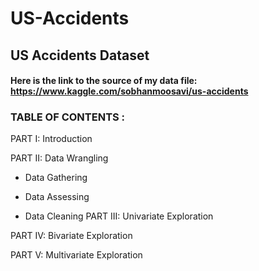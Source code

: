 # US-Accidents
## US Accidents Dataset
#### Here is the link to the source of my data file: https://www.kaggle.com/sobhanmoosavi/us-accidents

### TABLE OF CONTENTS :

PART I: Introduction

PART II: Data Wrangling

* Data Gathering

* Data Assessing 

* Data Cleaning
PART III: Univariate Exploration

PART IV: Bivariate Exploration

PART V: Multivariate Exploration
